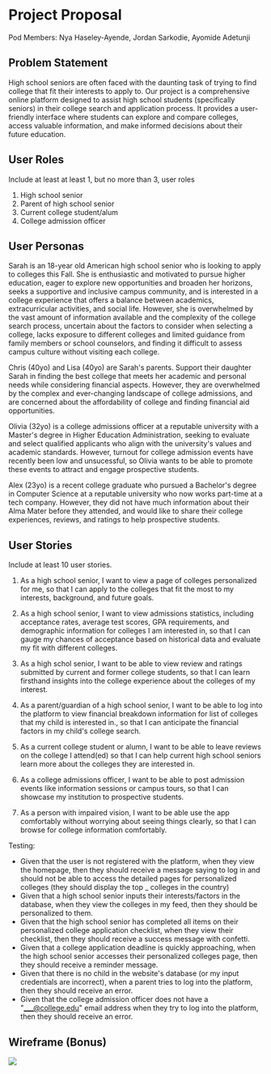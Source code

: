 # Project Proposal

Pod Members: Nya Haseley-Ayende, Jordan Sarkodie, Ayomide Adetunji

## Problem Statement

High school seniors are often faced with the daunting task of trying to find college that fit their interests to apply to. Our project is a comprehensive online platform designed to assist high school students (specifically seniors) in their college search and application process. It provides a user-friendly interface where students can explore and compare colleges, access valuable information, and make informed decisions about their future education.

## User Roles

Include at least at least 1, but no more than 3, user roles
1. High school senior
2. Parent of high school senior
3. Current college student/alum
4. College admission officer

## User Personas
Sarah is an 18-year old American high school senior who is looking to apply to colleges this Fall. She is enthusiastic and motivated to pursue higher education, eager to explore new opportunities and broaden her horizons, seeks a supportive and inclusive campus community, and is interested in a college experience that offers a balance between academics, extracurricular activities, and social life. However, she is overwhelmed by the vast amount of information available and the complexity of the college search process, uncertain about the factors to consider when selecting a college, lacks exposure to different colleges and limited guidance from family members or school counselors, and finding it difficult to assess campus culture without visiting each college.

Chris (40yo) and Lisa (40yo) are Sarah's parents. Support their daughter Sarah in finding the best college that meets her academic and personal needs while considering financial aspects. However, they are overwhelmed by the complex and ever-changing landscape of college admissions, and are concerned about the affordability of college and finding financial aid opportunities.

Olivia (32yo) is a college admissions officer at a reputable university with a Master's degree in Higher Education Administration, seeking to evaluate and select qualified applicants who align with the university's values and academic standards. However, turnout for college admission events have recently been low and unsucessful, so Olivia wants to be able to promote these events to attract and engage prospective students.

Alex (23yo) is a recent college graduate who pursued a Bachelor's degree in Computer Science at a reputable university who now works part-time at a tech company. However, they did not have much information about their Alma Mater before they attended, and would like to share their college experiences, reviews, and ratings to help prospective students.
 
## User Stories

Include at least 10 user stories.
1. As a high school senior, I want to view a page of colleges personalized for me, so that I can apply to the colleges that fit the most to my interests, background, and future goals.

2. As a high school senior, I want to view admissions statistics, including acceptance rates, average test scores, GPA requirements, and demographic information for colleges I am interested in, so that I can gauge my chances of acceptance based on historical data and evaluate my fit with different colleges.

3. As a high schol senior, I want to be able to view review and ratings submitted by current and former college students, so that I can learn firsthand insights into the college experience about the colleges of my interest.

4. As a parent/guardian of a high school senior, I want to be able to log into the platform to view financial breakdown information for list of colleges that my child is interested in., so that I can anticipate the financial factors in my child's college search.

5. As a current college student or alumn, I want to be able to leave reviews on the college I attend(ed) so that I can help current high school seniors learn more about the colleges they are interested in.

6. As a college admissions officer, I want to be able to post admission events like information sessions or campus tours, so that I can showcase my institution to prospective students.

7. As a person with impaired vision, I want to be able use the app comfortably without worrying about seeing things clearly, so that I can browse for college information comfortably.

Testing:
- Given that the user is not registered with the platform, when they view the homepage, then they should receive a message saying to log in and should not be able to access the detailed pages for personalized colleges (they should display the top _ colleges in the country)
- Given that a high school senior inputs their interests/factors in the database, when they view the colleges in my feed, then they should be personalized to them.
- Given that the high school senior has completed all items on their personalized college application checklist, when they view their checklist, then they should receive a success message with confetti.
- Given that a college application deadline is quickly approaching, when the high school senior accesses their personalized colleges page, then they should receive a reminder message.
- Given that there is no child in the website's database (or my input credentials are incorrect), when a parent tries to log into the platform, then they should receive an error.
- Given that the college admission officer does not have a "___@college.edu" email address when they try to log into the platform, then they should receive an error.

## Wireframe (Bonus)

<a href="https://www.loom.com/share/99e67ee86fd342fb8c11f66cd9e306e6">
    <img style="max-width:300px;" src="https://cdn.loom.com/sessions/thumbnails/99e67ee86fd342fb8c11f66cd9e306e6-with-play.gif">
</a>
